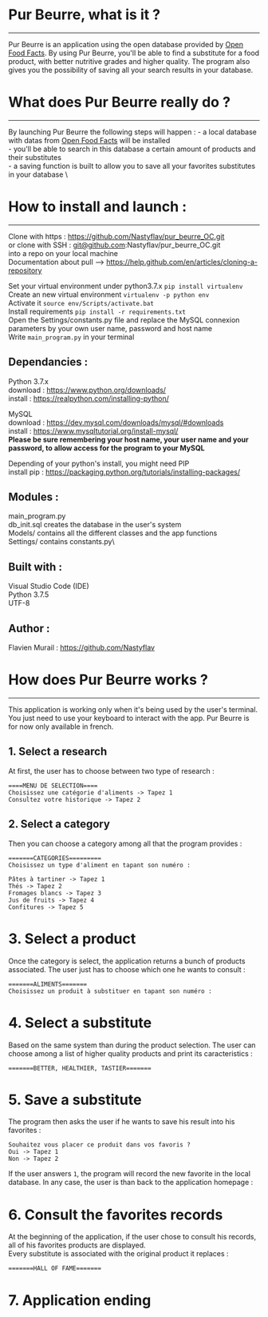 # Pur Beurre, what is it ?
----------------
Pur Beurre is an application using the open database provided by [Open Food Facts](https://world.openfoodfacts.org/).
By using Pur Beurre, you'll be able to find a substitute for a food product, with better nutritive grades and higher 
quality. The program also gives you the possibility of saving all your search results in your database.

# What does Pur Beurre really do ?
----------------
By launching Pur Beurre the following steps will happen :
	- a local database with datas from [Open Food Facts](https://world.openfoodfacts.org/) will be installed \
	- you'll be able to search in this database a certain amount of products and their substitutes \
	- a saving function is built to allow you to save all your favorites substitutes in your database \

# How to install and launch :
--------------
Clone with https : https://github.com/Nastyflav/pur_beurre_OC.git \
or clone with SSH : git@github.com:Nastyflav/pur_beurre_OC.git \
into a repo on your local machine \
Documentation about pull --> https://help.github.com/en/articles/cloning-a-repository 

Set your virtual environment under python3.7.x `pip install virtualenv`\
Create an new virtual environment `virtualenv -p python env`\
Activate it `source env/Scripts/activate.bat`\
Install requirements `pip install -r requirements.txt`\
Open the Settings/constants.py file and replace the MySQL connexion parameters by your own user name, password and host name \
Write `main_program.py` in your terminal 

## Dependancies :

Python 3.7.x \
download : https://www.python.org/downloads/ \
install : https://realpython.com/installing-python/ 

MySQL \
download : https://dev.mysql.com/downloads/mysql/#downloads \
install : https://www.mysqltutorial.org/install-mysql/ \
**Please be sure remembering your host name, your user name and your password, to allow access for the program to your MySQL**

Depending of your python's install, you might need PIP\
install pip : https://packaging.python.org/tutorials/installing-packages/

## Modules :

main_program.py\
db_init.sql creates the database in the user's system \
Models/ contains all the different classes and the app functions\
Settings/ contains constants.py\

## Built with :

Visual Studio Code (IDE)\
Python 3.7.5\
UTF-8

## Author :

Flavien Murail : https://github.com/Nastyflav


# How does Pur Beurre works ?
----------------

This application is working only when it's being used by the user's terminal. You just need to use your keyboard to interact with the app. Pur Beurre is for now only available in french.

## 1. Select a research

At first, the user has to choose between two type of research :
```
====MENU DE SELECTION====
Choisissez une catégorie d'aliments -> Tapez 1
Consultez votre historique -> Tapez 2
```

## 2. Select a category

Then you can choose a category among all that the program provides :
```
=======CATEGORIES=========
Choisissez un type d'aliment en tapant son numéro :

Pâtes à tartiner -> Tapez 1
Thés -> Tapez 2
Fromages blancs -> Tapez 3
Jus de fruits -> Tapez 4
Confitures -> Tapez 5
```

# 3. Select a product

Once the category is select, the application returns a bunch of products associated. The user just has to choose which one he wants to consult :
```
=======ALIMENTS=======
Choisissez un produit à substituer en tapant son numéro :
```

# 4. Select a substitute

Based on the same system than during the product selection. The user can choose among a list of higher quality products and print its caracteristics :
```
=======BETTER, HEALTHIER, TASTIER=======
```

# 5. Save a substitute

The program then asks the user if he wants to save his result into his favorites :
```
Souhaitez vous placer ce produit dans vos favoris ?
Oui -> Tapez 1
Non -> Tapez 2
```
If the user answers `1`, the program will record the new favorite in the local database. In any case, the user is than back to the application homepage : 

# 6. Consult the favorites records

At the beginning of the application, if the user chose to consult his records, all of his favorites products are displayed. \
Every substitute is associated with the original product it replaces :
```
=======HALL OF FAME=======
```

# 7. Application ending


